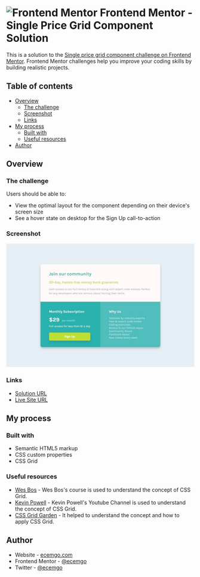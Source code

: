 # <img src="https://user-images.githubusercontent.com/13468728/222973742-9133bdb5-61f0-4f53-8b08-bb3c349e2056.png" title="Frontend Mentor" alt="Frontend Mentor" width="50" height="50"/> Frontend Mentor - Single Price Grid Component Solution

This is a solution to the [Single price grid component challenge on Frontend Mentor](https://www.frontendmentor.io/challenges/single-price-grid-component-5ce41129d0ff452fec5abbbc). Frontend Mentor challenges help you improve your coding skills by building realistic projects.

## Table of contents

- [Overview](#overview)
  - [The challenge](#the-challenge)
  - [Screenshot](#screenshot)
  - [Links](#links)
- [My process](#my-process)
  - [Built with](#built-with)
  - [Useful resources](#useful-resources)
- [Author](#author)

## Overview

### The challenge

Users should be able to:

- View the optimal layout for the component depending on their device's screen size
- See a hover state on desktop for the Sign Up call-to-action

### Screenshot

![](images/screenshot.jpg)

### Links

- [Solution URL](https://github.com/ecemgo/frontend-mentor-challenges/tree/main/single-price-grid-component)
- [Live Site URL](https://ecemgo-single-price-grid-component.netlify.app/)

## My process

### Built with

- Semantic HTML5 markup
- CSS custom properties
- CSS Grid

### Useful resources

- [Wes Bos](https://cssgrid.io/) - Wes Bos's course is used to understand the concept of CSS Grid.
- [Kevin Powell](https://www.youtube.com/@KevinPowell) - Kevin Powell's Youtube Channel is used to understand the concept of CSS Grid.
- [CSS Grid Garden](https://cssgridgarden.com/) - It helped to understand the concept and how to apply CSS Grid.

## Author

- Website - [ecemgo.com](https://www.ecemgo.com/)
- Frontend Mentor - [@ecemgo](https://www.frontendmentor.io/profile/ecemgo)
- Twitter - [@ecemgo](https://twitter.com/ecemgo)
